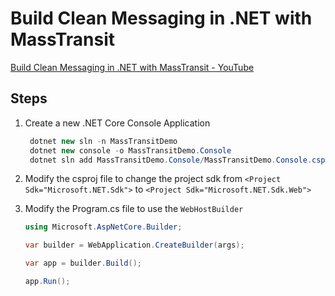 # Build Clean Messaging in .NET with MassTransit

[Build Clean Messaging in .NET with MassTransit - YouTube](https://www.youtube.com/watch?v=4FFYefcx4Bg&t=140s)

## Steps

1. Create a new .NET Core Console Application

   ```csharp
    dotnet new sln -n MassTransitDemo
    dotnet new console -o MassTransitDemo.Console
    dotnet sln add MassTransitDemo.Console/MassTransitDemo.Console.csproj
   ```

3. Modify the csproj file to change the project sdk from `<Project Sdk="Microsoft.NET.Sdk">` to `<Project Sdk="Microsoft.NET.Sdk.Web">`
4. Modify the Program.cs file to use the `WebHostBuilder`

    ```csharp
    using Microsoft.AspNetCore.Builder;
    
    var builder = WebApplication.CreateBuilder(args);

    var app = builder.Build();

    app.Run();
    ```
